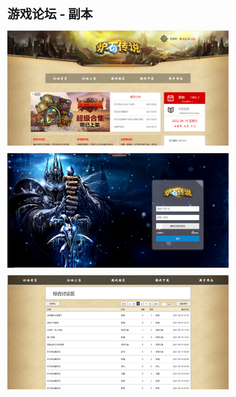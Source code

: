 # 游戏论坛 - 副本

![输入图片说明](Images/2022-08-10_051607.png)

![输入图片说明](Images/2022-08-10_051934.png)

![输入图片说明](Images/2022-08-10_052054.png)
